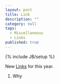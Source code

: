 ```yaml
---
layout: post
title: Link
description: ""
category: null
tags: 
  - Miscellaneous
  - Links
published: true
---
```


{% include JB/setup %}

New <a href="http://umangsaini.in/tags.html#Links-ref">Links</a> for this year. 

1. Why
